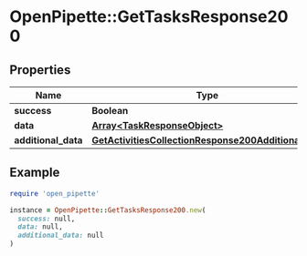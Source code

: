 # OpenPipette::GetTasksResponse200

## Properties

| Name | Type | Description | Notes |
| ---- | ---- | ----------- | ----- |
| **success** | **Boolean** |  | [optional] |
| **data** | [**Array&lt;TaskResponseObject&gt;**](TaskResponseObject.md) |  | [optional] |
| **additional_data** | [**GetActivitiesCollectionResponse200AdditionalData**](GetActivitiesCollectionResponse200AdditionalData.md) |  | [optional] |

## Example

```ruby
require 'open_pipette'

instance = OpenPipette::GetTasksResponse200.new(
  success: null,
  data: null,
  additional_data: null
)
```

